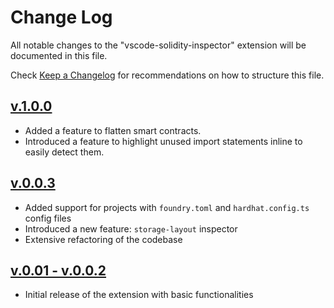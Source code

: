 # Change Log

All notable changes to the "vscode-solidity-inspector" extension will be documented in this file.

Check [Keep a Changelog](http://keepachangelog.com/) for recommendations on how to structure this file.

## [v.1.0.0](https://github.com/PraneshASP/vscode-solidity-inspector/releases/tag/v1.0.0)
- Added a feature to flatten smart contracts.
- Introduced a feature to highlight unused import statements inline to easily detect them.

## [v.0.0.3](https://github.com/PraneshASP/vscode-solidity-inspector/releases/tag/v0.0.3)
- Added support for projects with `foundry.toml` and `hardhat.config.ts` config files
- Introduced a new feature: `storage-layout` inspector
- Extensive refactoring of the codebase
  
## [v.0.01 - v.0.0.2](https://github.com/PraneshASP/vscode-solidity-inspector/releases/tag/v0.0.2)
- Initial release of the extension with basic functionalities

 